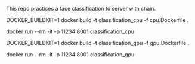 This repo practices a face classification to server with chain.

DOCKER_BUILDKIT=1 docker build -t classification_cpu -f cpu.Dockerfile .

docker run --rm -it -p 11234:8001 classification_cpu

DOCKER_BUILDKIT=1 docker build -t classification_gpu -f gpu.Dockerfile .

docker run --rm -it -p 11234:8001 classification_gpu